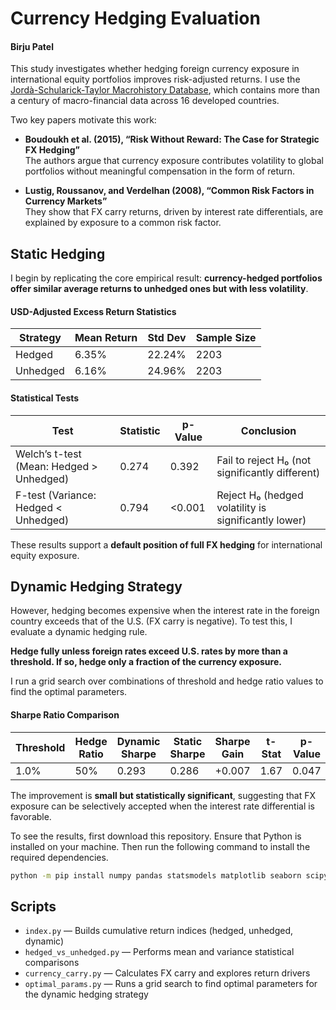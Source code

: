 # Currency Hedging Evaluation  
#### Birju Patel

This study investigates whether hedging foreign currency exposure in international equity portfolios improves risk-adjusted returns. I use the [Jordà-Schularick-Taylor Macrohistory Database](https://www.macrohistory.net/data/), which contains more than a century of macro-financial data across 16 developed countries.

Two key papers motivate this work:

- **Boudoukh et al. (2015), “Risk Without Reward: The Case for Strategic FX Hedging”**  
  The authors argue that currency exposure contributes volatility to global portfolios without meaningful compensation in the form of return.
  
- **Lustig, Roussanov, and Verdelhan (2008), “Common Risk Factors in Currency Markets”**  
  They show that FX carry returns, driven by interest rate differentials, are explained by exposure to a common risk factor.

## Static Hedging

I begin by replicating the core empirical result: **currency-hedged portfolios offer similar average returns to unhedged ones but with less volatility**.

#### USD-Adjusted Excess Return Statistics

| Strategy   | Mean Return | Std Dev | Sample Size |
|------------|-------------|---------|-------------|
| Hedged     | 6.35%       | 22.24%  | 2203        |
| Unhedged   | 6.16%       | 24.96%  | 2203        |

#### Statistical Tests

| Test                                 | Statistic | p-Value | Conclusion                                          |
|--------------------------------------|-----------|---------|-----------------------------------------------------|
| Welch’s t-test (Mean: Hedged > Unhedged) | 0.274     | 0.392   | Fail to reject H₀ (not significantly different) |
| F-test (Variance: Hedged < Unhedged)    | 0.794     | <0.001  | Reject H₀ (hedged volatility is significantly lower) |

These results support a **default position of full FX hedging** for international equity exposure.

## Dynamic Hedging Strategy

However, hedging becomes expensive when the interest rate in the foreign country exceeds that of the U.S. (FX carry is negative). To test this, I evaluate a dynamic hedging rule.

**Hedge fully unless foreign rates exceed U.S. rates by more than a threshold. If so, hedge only a fraction of the currency exposure.**

I run a grid search over combinations of threshold and hedge ratio values to find the optimal parameters.

#### Sharpe Ratio Comparison

| Threshold | Hedge Ratio | Dynamic Sharpe | Static Sharpe | Sharpe Gain | t-Stat | p-Value |
|-----------|-------------|----------------|---------------|-------------|--------|---------|
| 1.0%      | 50%         | 0.293          | 0.286         | +0.007      | 1.67   | 0.047   |

The improvement is **small but statistically significant**, suggesting that FX exposure can be selectively accepted when the interest rate differential is favorable.

To see the results, first download this repository. Ensure that Python is installed on your machine. Then run the following command to install the required dependencies.

```bash
python -m pip install numpy pandas statsmodels matplotlib seaborn scipy
```

## Scripts
- `index.py` — Builds cumulative return indices (hedged, unhedged, dynamic)
- `hedged_vs_unhedged.py` — Performs mean and variance statistical comparisons
- `currency_carry.py` — Calculates FX carry and explores return drivers
- `optimal_params.py` — Runs a grid search to find optimal parameters for the dynamic hedging strategy
